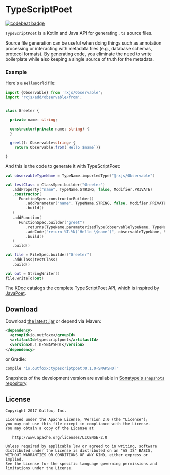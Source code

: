 
TypeScriptPoet
==========

[![codebeat badge](https://codebeat.co/badges/70f7939d-185e-42d7-b7a8-ea240840a121)](https://codebeat.co/projects/github-com-outfoxx-typescriptpoet-master)

`TypeScriptPoet` is a Kotlin and Java API for generating `.ts` source files.

Source file generation can be useful when doing things such as annotation processing or interacting
with metadata files (e.g., database schemas, protocol formats). By generating code, you eliminate
the need to write boilerplate while also keeping a single source of truth for the metadata.


### Example

Here's a `HelloWorld` file:

```typescript
import {Observable} from 'rxjs/Observable';
import 'rxjs/add/observable/from';


class Greeter {

  private name: string;

  constructor(private name: string) {
  }

  greet(): Observable<string> {
    return Observable.from(`Hello $name`)}

}
```

And this is the code to generate it with TypeScriptPoet:

```kotlin
val observableTypeName = TypeName.importedType("@rxjs/Observable")

val testClass = ClassSpec.builder("Greeter")
   .addProperty("name", TypeName.STRING, false, Modifier.PRIVATE)
   .constructor(
      FunctionSpec.constructorBuilder()
         .addParameter("name", TypeName.STRING, false, Modifier.PRIVATE)
         .build()
   )
   .addFunction(
      FunctionSpec.builder("greet")
         .returns(TypeName.parameterizedType(observableTypeName, TypeName.STRING))
         .addCode("return %T.%N(`Hello \$name`)", observableTypeName, SymbolSpec.from("+rxjs/add/observable/from#Observable"))
         .build()
   )
   .build()

val file = FileSpec.builder("Greeter")
   .addClass(testClass)
   .build()

val out = StringWriter()
file.writeTo(out)
```

The [KDoc][kdoc] catalogs the complete TypeScriptPoet API, which is inspired by [JavaPoet][javapoet].


Download
--------

Download [the latest .jar][dl] or depend via Maven:

```xml
<dependency>
  <groupId>io.outfoxx</groupId>
  <artifactId>typescriptpoet</artifactId>
  <version>0.1.0-SNAPSHOT</version>
</dependency>
```

or Gradle:

```groovy
compile 'io.outfoxx:typescriptpoet:0.1.0-SNAPSHOT'
```

Snapshots of the development version are available in [Sonatype's `snapshots` repository][snap].


License
-------

    Copyright 2017 Outfox, Inc.

    Licensed under the Apache License, Version 2.0 (the "License");
    you may not use this file except in compliance with the License.
    You may obtain a copy of the License at

       http://www.apache.org/licenses/LICENSE-2.0

    Unless required by applicable law or agreed to in writing, software
    distributed under the License is distributed on an "AS IS" BASIS,
    WITHOUT WARRANTIES OR CONDITIONS OF ANY KIND, either express or implied.
    See the License for the specific language governing permissions and
    limitations under the License.


 [dl]: https://search.maven.org/remote_content?g=io.outfoxx&a=typescriptpoet&v=LATEST
 [snap]: https://oss.sonatype.org/content/repositories/snapshots/io/outfoxx/typescriptpoet/
 [kdoc]: https://outfoxx.github.io/typescriptpoet/0.x/typescriptpoet/io.outfoxx.typescriptpoet/
 [javapoet]: https://github.com/square/javapoet/
